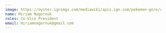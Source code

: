 ```yaml
---
image: https://oyster.ignimgs.com/mediawiki/apis.ign.com/pokemon-go/e/e2/494.png
name: Miriam Nagornuk
roles: Co-Vice President
email: miriamnagornuk@gmail.com
---
```

